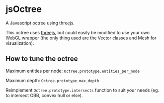 jsOctree
========

A Javascript octree using threejs.

This octree uses [threejs](http://threejs.org/), but could easily be modified to use your own WebGL wrapper (the only thing used are the Vector classes and Mesh for visualization).

How to tune the octree
------

Maximum entities per node:
`Octree.prototype.entities_per_node`

Maximum depth:
`Octree.prototype.max_depth`

Reimplement `Octree.prototype.intersects` function to suit your needs (eg. to intersect OBB, convex hull or else).
